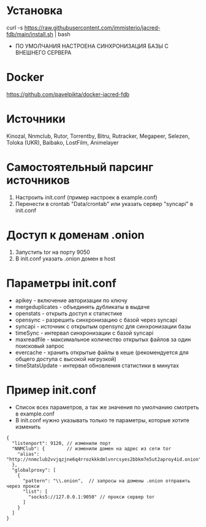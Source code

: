 # Установка
curl -s https://raw.githubusercontent.com/immisterio/jacred-fdb/main/install.sh | bash

* ПО УМОЛЧАНИЯ НАСТРОЕНА СИНХРОНИЗАЦИЯ БАЗЫ С ВНЕШНЕГО СЕРВЕРА

# Docker
https://github.com/pavelpikta/docker-jacred-fdb

# Источники 
Kinozal, Nnmclub, Rutor, Torrentby, Bitru, Rutracker, Megapeer, Selezen, Toloka (UKR), Baibako, LostFilm, Animelayer

# Самостоятельный парсинг источников
1. Настроить init.conf (пример настроек в example.conf)
2. Перенести в crontab "Data/crontab" или указать сервер "syncapi" в init.conf 

# Доступ к доменам .onion
1. Запустить tor на порту 9050
2. В init.conf указать .onion домен в host

# Параметры init.conf
* apikey - включение авторизации по ключу
* mergeduplicates - объединять дубликаты в выдаче 
* openstats - открыть доступ к статистике 
* opensync - разрешить синхронизацию с базой через syncapi
* syncapi - источник с открытым opensync для синхронизации базы 
* timeSync - интервал синхронизации с базой syncapi 
* maxreadfile - максимальное количество открытых файлов за один поисковый запрос 
* evercache - хранить открытые файлы в кеше (рекомендуется для общего доступа с высокой нагрузкой)
* timeStatsUpdate - интервал обновления статистики в минутах 


# Пример init.conf
* Список всех параметров, а так же значения по умолчанию смотреть в example.conf 
* В init.conf нужно указывать только те параметры, которые хотите изменить

```
{
  "listenport": 9120, // изменили порт
  "NNMClub": {        // изменили домен на адрес из сети tor 
    "alias": "http://nnmclub2vvjqzjne6q4rrozkkkdmlvnrcsyes2bbkm7e5ut2aproy4id.onion"
  },
  "globalproxy": [
    {
      "pattern": "\\.onion",  // запросы на домены .onion отправить через прокси
      "list": [
        "socks5://127.0.0.1:9050" // прокси сервер tor
      ]
    }
  ]
}
```
